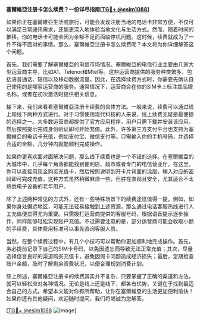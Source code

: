 **塞爾維亞注册卡怎么续费？一份详尽指南[[TG💪+ @esim1088](https://t.me/s/esim1088)]**

如果你正在塞爾維亞生活或旅行，可能会发现注册当地的电话卡非常方便，不仅可以满足日常通讯需求，还能更深入地体验当地文化与生活方式。然而，随着时间的推移，你的电话卡可能会因为余额不足而面临停机问题。这时候，续费就成为了一件不得不面对的事情。那么，塞爾維亞注册卡怎么续费呢？本文将为你详细解答这个问题。

首先，我们需要了解塞爾維亞的电信市场情况。塞爾維亞的电信行业主要由几家大型运营商主导，比如A1、Telenor和Mtel等。这些运营商提供的服务种类繁多，包括语音通话、短信以及移动数据流量。因此，在选择续费方式时，你需要先确认自己使用的是哪家运营商的服务。通常情况下，运营商会在你的SIM卡上标注其品牌名称，或者在初次激活时提供相关信息。

接下来，我们来看看塞爾維亞注册卡续费的具体方法。一般来说，续费可以通过线上和线下两种方式进行。对于习惯使用现代科技的人来说，线上续费无疑是最便捷的选择之一。大多数运营商都提供了官方应用程序，用户只需下载并安装该应用，然后按照提示完成身份验证即可开始充值。此外，许多第三方支付平台也支持为塞爾維亞的电话卡充值，例如支付宝、微信支付等。只需输入你的手机号码，并选择合适的金额，几分钟内就能顺利完成操作。

如果你更喜欢面对面解决问题，那么线下续费也是一个不错的选择。在塞爾維亞的大城市中，几乎每个角落都能找到便利店、超市或者专门的电信营业厅。在这里，你可以直接用现金购买充值卡，然后按照说明刮开卡片背面的涂层，输入对应的密码即可完成充值。这种方式虽然稍微麻烦一些，但胜在直观且安全，尤其适合不太熟悉电子设备的老年用户。

除了上述两种常见的方式外，还有一些特殊场景下的续费途径值得一提。例如，如果你身处偏远地区，可能无法轻易接触到上述资源，那么通过电话客服热线进行人工充值便显得尤为重要。只需拨打运营商提供的客服号码，根据语音提示逐步操作，同样能够轻松实现账户充值。不过需要注意的是，部分运营商可能会收取小额的手续费，具体费用标准可以事先咨询客服人员。

当然，在整个续费过程中，有几个小技巧可以帮助你更加顺利地完成操作。首先，务必提前记录下自己的SIM卡号码，以免因遗忘而导致无法正常充值；其次，尽量选择信誉良好的渠道购买充值卡，避免因假卡问题造成经济损失；最后，定期检查账户余额，及时了解剩余资费状况，以便合理规划消费计划。

综上所述，塞爾維亞注册卡的续费其实并不复杂，只要掌握了正确的渠道和方法，就可以轻松应对各种情况。无论是线上还是线下，都各有优势，关键在于找到最适合自己的方式。希望本文能对你有所帮助，让你在塞爾維亞的生活更加便利愉快！如果你还有其他疑问，欢迎随时提问，我们将竭诚为您解答。

[[TG💪+ @esim1088](https://t.me/s/esim1088) ![Image](https://i.postimg.cc/4NQfJmqS/Snipaste-2025-05-13-00-14-12.png)]